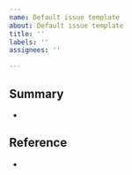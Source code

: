 ```yaml
---
name: Default issue template
about: Default issue template
title: ''
labels: ''
assignees: ''

---
```


## Summary

-

## Reference

- 
